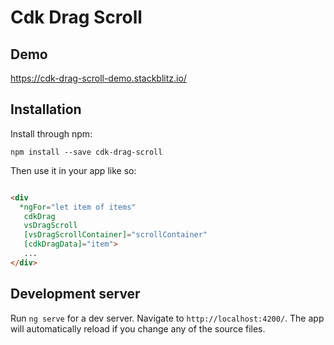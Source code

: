 # Cdk Drag Scroll

## Demo

https://cdk-drag-scroll-demo.stackblitz.io/

## Installation

Install through npm:

```
npm install --save cdk-drag-scroll

```

Then use it in your app like so:

```html

<div
  *ngFor="let item of items"
   cdkDrag
   vsDragScroll
   [vsDragScrollContainer]="scrollContainer"
   [cdkDragData]="item">
   ...
</div>

```

## Development server

Run `ng serve` for a dev server. Navigate to `http://localhost:4200/`. The app will automatically reload if you change any of the source files.

